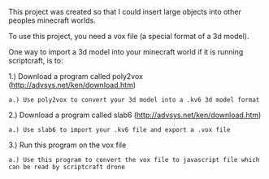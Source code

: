 This project was created so that I could insert large objects into other peoples minecraft worlds.

To use this project, you need a vox file (a special format of a 3d model).

One way to import a 3d model into your minecraft world if it is running scriptcraft, is to:

1.) Download a program called poly2vox (http://advsys.net/ken/download.htm)

    a.) Use poly2vox to convert your 3d model into a .kv6 3d model format
  
2.) Download a program called slab6 (http://advsys.net/ken/download.htm)

    a.) Use slab6 to import your .kv6 file and export a .vox file
  
3.) Run this program on the vox file

    a.) Use this program to convert the vox file to javascript file which can be read by scriptcraft drone



